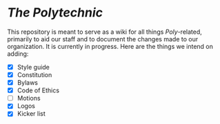 # _The Polytechnic_

This repository is meant to serve as a wiki for all things _Poly_-related, primarily to aid our staff and to document the changes made to our organization. It is currently in progress. Here are the things we intend on adding: 
- [x] Style guide
- [x] Constitution
- [x] Bylaws 
- [x] Code of Ethics
- [ ] Motions
- [x] Logos
- [x] Kicker list
